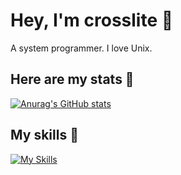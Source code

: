 # Hey, I'm crosslite 👋
A system programmer. I love Unix.

## Here are my stats 🚀
[![Anurag's GitHub stats](https://github-readme-stats.vercel.app/api?username=crosslite)](https://github.com/anuraghazra/github-readme-stats)

## My skills 💪
[![My Skills](https://skillicons.dev/icons?i=c,cpp,fortran,linux)](https://skillicons.dev)

